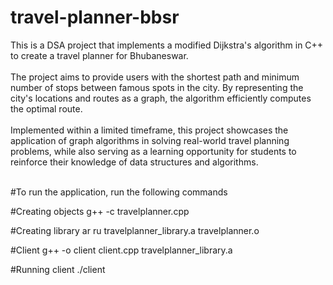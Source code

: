 # travel-planner-bbsr

This is a DSA project that implements a modified Dijkstra's algorithm in C++ to create a travel planner for Bhubaneswar. 
<br> <br> The project aims to provide users with the shortest path and minimum number of stops between famous spots in the city. By representing the city's locations and routes as a graph, the algorithm efficiently computes the optimal route. <br><br>
Implemented within a limited timeframe, this project showcases the application of graph algorithms in solving real-world travel planning problems, while also serving as a learning opportunity for students to reinforce their knowledge of data structures and algorithms.<br>

<br>
#To run the application, run the following commands

#Creating objects
g++ -c travelplanner.cpp 

#Creating library
ar ru travelplanner_library.a travelplanner.o  

#Client
g++ -o client client.cpp travelplanner_library.a  

#Running client
./client 
